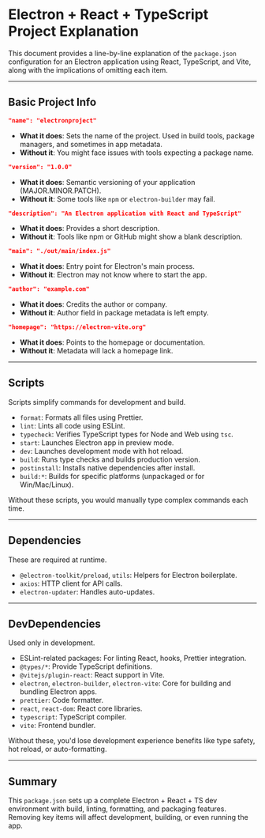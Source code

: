 # Electron + React + TypeScript Project Explanation

This document provides a line-by-line explanation of the `package.json` configuration for an Electron application using React, TypeScript, and Vite, along with the implications of omitting each item.

---

## Basic Project Info

```json
"name": "electronproject"
```
- **What it does**: Sets the name of the project. Used in build tools, package managers, and sometimes in app metadata.
- **Without it**: You might face issues with tools expecting a package name.

```json
"version": "1.0.0"
```
- **What it does**: Semantic versioning of your application (MAJOR.MINOR.PATCH).
- **Without it**: Some tools like `npm` or `electron-builder` may fail.

```json
"description": "An Electron application with React and TypeScript"
```
- **What it does**: Provides a short description.
- **Without it**: Tools like npm or GitHub might show a blank description.

```json
"main": "./out/main/index.js"
```
- **What it does**: Entry point for Electron's main process.
- **Without it**: Electron may not know where to start the app.

```json
"author": "example.com"
```
- **What it does**: Credits the author or company.
- **Without it**: Author field in package metadata is left empty.

```json
"homepage": "https://electron-vite.org"
```
- **What it does**: Points to the homepage or documentation.
- **Without it**: Metadata will lack a homepage link.

---

## Scripts

Scripts simplify commands for development and build.

- `format`: Formats all files using Prettier.
- `lint`: Lints all code using ESLint.
- `typecheck`: Verifies TypeScript types for Node and Web using `tsc`.
- `start`: Launches Electron app in preview mode.
- `dev`: Launches development mode with hot reload.
- `build`: Runs type checks and builds production version.
- `postinstall`: Installs native dependencies after install.
- `build:*`: Builds for specific platforms (unpackaged or for Win/Mac/Linux).

Without these scripts, you would manually type complex commands each time.

---

## Dependencies

These are required at runtime.

- `@electron-toolkit/preload`, `utils`: Helpers for Electron boilerplate.
- `axios`: HTTP client for API calls.
- `electron-updater`: Handles auto-updates.

---

## DevDependencies

Used only in development.

- ESLint-related packages: For linting React, hooks, Prettier integration.
- `@types/*`: Provide TypeScript definitions.
- `@vitejs/plugin-react`: React support in Vite.
- `electron`, `electron-builder`, `electron-vite`: Core for building and bundling Electron apps.
- `prettier`: Code formatter.
- `react`, `react-dom`: React core libraries.
- `typescript`: TypeScript compiler.
- `vite`: Frontend bundler.

Without these, you'd lose development experience benefits like type safety, hot reload, or auto-formatting.

---

## Summary

This `package.json` sets up a complete Electron + React + TS dev environment with build, linting, formatting, and packaging features. Removing key items will affect development, building, or even running the app.